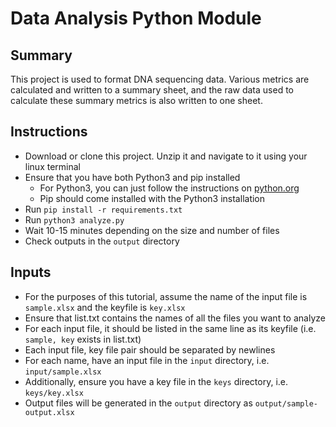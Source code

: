 # Data Analysis Python Module

## Summary
This project is used to format DNA sequencing data. Various metrics are calculated and written to a summary sheet, and the raw data used to calculate these summary metrics is also written to one sheet.

## Instructions
 - Download or clone this project. Unzip it and navigate to it using your linux terminal
 - Ensure that you have both Python3 and pip installed
    - For Python3, you can just follow the instructions on [python.org](python.org/downloads)
    - Pip should come installed with the Python3 installation
 - Run `pip install -r requirements.txt`
 - Run `python3 analyze.py`
 - Wait 10-15 minutes depending on the size and number of files
 - Check outputs in the `output` directory

## Inputs
 - For the purposes of this tutorial, assume the name of the input file is `sample.xlsx` and the keyfile is `key.xlsx`
 - Ensure that list.txt contains the names of all the files you want to analyze
  - For each input file, it should be listed in the same line as its keyfile (i.e. `sample, key` exists in list.txt)
  - Each input file, key file pair should be separated by newlines
 - For each name, have an input file in the `input` directory, i.e. `input/sample.xlsx`
 - Additionally, ensure you have a key file in the `keys` directory, i.e. `keys/key.xlsx`
 - Output files will be generated in the `output` directory as `output/sample-output.xlsx`
